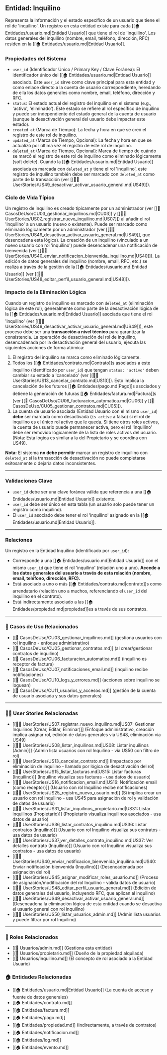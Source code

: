 ## Entidad: Inquilino

Representa la información y el estado específico de un usuario que tiene el rol de 'inquilino'. Un registro en esta entidad existe para cada [[🏠 Entidades/usuario.md|Entidad Usuario]] que tiene el rol de 'inquilino'. Los datos generales del inquilino (nombre, email, teléfono, dirección, RFC) residen en la [[🏠 Entidades/usuario.md|Entidad Usuario]].

### Propiedades del Sistema

- `user_id` (Identificador Único / Primary Key / Clave Foránea): El identificador único del [[🏠 Entidades/usuario.md|Entidad Usuario]] asociado. Este `user_id` sirve como clave principal para esta entidad y como enlace directo a la cuenta de usuario correspondiente, heredando de ella los datos generales como nombre, email, teléfono, dirección y RFC.
- `status`: El estado actual del registro del inquilino en el sistema (e.g., 'activo', 'eliminado'). Este estado se refiere al rol específico de inquilino y puede ser independiente del estado general de la cuenta de usuario (aunque la desactivación general del usuario debe impactar este estado).
- `created_at` (Marca de Tiempo): La fecha y hora en que se creó el registro de este rol de inquilino.
- `updated_at` (Marca de Tiempo, Opcional): La fecha y hora en que se actualizó por última vez el registro de este rol de inquilino.
- `deleted_at` (Marca de Tiempo, Opcional): Marca de tiempo de cuándo se marcó el registro de este rol de inquilino como eliminado lógicamente (soft delete). Cuando la [[🏠 Entidades/usuario.md|Entidad Usuario]] asociada es marcada con `deleted_at` y tiene el rol 'inquilino', este registro de inquilino también debe ser marcado con `deleted_at` como parte de la transacción (ver [[🧑‍💻 UserStories/US49_desactivar_activar_usuario_general.md|US49]]).

### Ciclo de Vida Típico

Un registro de inquilino es creado típicamente por un administrador (ver [[📄 CasosDeUso/CU03_gestionar_inquilinos.md|CU03]] y [[🧑‍💻 UserStories/US07_registrar_nuevo_inquilino.md|US07]]) al añadir el rol 'inquilino' a un usuario (nuevo o existente). Puede ser marcado como eliminado lógicamente por un administrador (ver [[🧑‍💻 UserStories/US49_desactivar_activar_usuario_general.md|US49]], que desencadena esta lógica). La creación de un inquilino (vinculado a un nuevo usuario con rol 'inquilino') puede desencadenar una notificación de bienvenida (ver [[🧑‍💻 UserStories/US40_enviar_notificacion_bienvenida_inquilino.md|US40]]). La edición de datos generales del inquilino (nombre, email, RFC, etc.) se realiza a través de la gestión de la [[🏠 Entidades/usuario.md|Entidad Usuario]] (ver [[🧑‍💻 UserStories/US48_editar_perfil_usuario_general.md|US48]]).

### Impacto de la Eliminación Lógica

Cuando un registro de inquilino es marcado con `deleted_at` (eliminación lógica de este rol), generalmente como parte de la desactivación lógica de la [[🏠 Entidades/usuario.md|Entidad Usuario]] asociada que tiene el rol 'inquilino' (ver [[🧑‍💻 UserStories/US49_desactivar_activar_usuario_general.md|US49]]), este proceso debe ser una **transacción a nivel técnico** para garantizar la consistencia. La operación de desactivación del rol de inquilino, desencadenada por la desactivación general del usuario, ejecuta las siguientes acciones de forma atómica:

1.  El registro del inquilino se marca como eliminado lógicamente.
2.  Todos los [[🏠 Entidades/contrato.md|Contrato]]s asociados a este inquilino (identificado por `user_id`) que tengan `status: 'activo'` deben cambiar su estado a 'cancelado' (ver [[🧑‍💻 UserStories/US13_cancelar_contrato.md|US13]]). Esto implica la cancelación de los futuros [[🏠 Entidades/pago.md|Pago]]s asociados y detiene la generación de futuras [[🏠 Entidades/factura.md|Factura]]s (ver [[📄 CasosDeUso/CU06_facturacion_automatica.md|CU06]] y [[📄 CasosDeUso/CU05_gestionar_contratos.md|CU05]]).
3.  La cuenta de usuario asociada (Entidad Usuario con el mismo `user_id`) **debe** ser marcada como desactivada (`is_active` a falso) si el rol de inquilino es el único rol activo que le queda. Si tiene otros roles activos, la cuenta de usuario puede permanecer activa, pero el rol 'inquilino' debe ser removido lógicamente de la lista de roles activos del usuario. (Nota: Esta lógica es similar a la del Propietario y se coordina con US49).

**Nota:** El sistema **no debe permitir** marcar un registro de inquilino con `deleted_at` si la transacción de desactivación no puede completarse exitosamente o dejaría datos inconsistentes.

---

### Validaciones Clave

- `user_id` debe ser una clave foránea válida que referencia a una [[🏠 Entidades/usuario.md|Entidad Usuario]] existente.
- `user_id` debe ser único en esta tabla (un usuario solo puede tener un registro como inquilino).
- El `user_id` asociado debe tener el rol 'inquilino' asignado en la [[🏠 Entidades/usuario.md|Entidad Usuario]].

---

### Relaciones

Un registro en la Entidad Inquilino (identificado por `user_id`):

- Corresponde a una [[🏠 Entidades/usuario.md|Entidad Usuario]] con el mismo `user_id` que tiene el rol 'inquilino' (relación uno a uno). **Accede a los datos generales del usuario a través de esta relación (nombre, email, teléfono, dirección, RFC).**
- Está asociado a uno o más [[🏠 Entidades/contrato.md|contrato]]s como arrendatario (relación uno a muchos, referenciando el `user_id` del inquilino en el contrato).
- Está indirectamente asociado a las [[🏠 Entidades/propiedad.md|propiedad]]es a través de sus contratos.

---

### 🔁 Casos de Uso Relacionados

- [[📄 CasosDeUso/CU03_gestionar_inquilinos.md]] (gestiona usuarios con rol inquilino - enfoque administrativo)
- [[📄 CasosDeUso/CU05_gestionar_contratos.md]] (al crear/gestionar contratos de inquilino)
- [[📄 CasosDeUso/CU06_facturacion_automatica.md]] (inquilino es receptor de factura)
- [[📄 CasosDeUso/CU07_notificaciones_email.md]] (inquilino recibe notificaciones)
- [[📄 CasosDeUso/CU10_logs_y_errores.md]] (acciones sobre inquilino se loguean)
- [[📄 CasosDeUso/CU11_usuarios_y_accesos.md]] (gestión de la cuenta de usuario asociada y sus datos generales)

---

### 🧑‍💻 User Stories Relacionadas

- [[🧑‍💻 UserStories/US07_registrar_nuevo_inquilino.md|US07: Gestionar Inquilinos (Crear, Editar, Eliminar)]] (Enfoque administrativo, creación implica asignar rol, edición de datos generales via US48, eliminación via US49)
- [[🧑‍💻 UserStories/US08_listar_inquilinos.md|US08: Listar inquilinos (Admin)]] (Admin lista usuarios con rol Inquilino - via US50 con filtro de rol)
- [[🧑‍💻 UserStories/US13_cancelar_contrato.md]] (Impactado por eliminación de inquilino - llamado por lógica de desactivación del rol)
- [[🧑‍💻 UserStories/US15_listar_facturas.md|US15: Listar facturas (Inquilino)]] (Inquilino visualiza sus facturas - usa datos de usuario)
- [[🧑‍💻 UserStories/US16_notificacion_email.md|US16: Notificación email (como receptor)]] (Usuario con rol Inquilino recibe notificaciones)
- [[🧑‍💻 UserStories/US25_registro_nuevo_usuario.md]] (Si implica crear un usuario con rol inquilino - usa US45 para asignación de rol y validación de datos de usuario)
- [[🧑‍💻 UserStories/US31_listar_inquilinos_propietario.md|US31: Listar inquilinos (Propietario)]] (Propietario visualiza inquilinos asociados - usa datos de usuario)
- [[🧑‍💻 UserStories/US36_listar_contratos_inquilino.md|US36: Listar contratos (Inquilino)]] (Usuario con rol Inquilino visualiza sus contratos - usa datos de usuario)
- [[🧑‍💻 UserStories/US37_ver_detalles_contrato_inquilino.md|US37: Ver detalles contrato (Inquilino)]] (Usuario con rol Inquilino visualiza sus contratos - usa datos de usuario)
- [[🧑‍💻 UserStories/US40_enviar_notificacion_bienvenida_inquilino.md|US40: Enviar notificación bienvenida (Inquilino)]] (Desencadenada por asignación del rol)
- [[🧑‍💻 UserStories/US45_asignar_modificar_roles_usuario.md]] (Proceso de asignación/modificación del rol Inquilino - valida datos de usuario)
- [[🧑‍💻 UserStories/US48_editar_perfil_usuario_general.md]] (Edición de datos generales del usuario, incluyendo RFC, que aplican al inquilino)
- [[🧑‍💻 UserStories/US49_desactivar_activar_usuario_general.md]] (Desencadena la eliminación lógica de esta entidad cuando se desactiva el usuario general con rol inquilino)
- [[🧑‍💻 UserStories/US50_listar_usuarios_admin.md]] (Admin lista usuarios y puede filtrar por rol Inquilino)

---

### 👥 Roles Relacionados

- [[👥 Usuarios/admin.md]] (Gestiona esta entidad)
- [[👥 Usuarios/propietario.md]] (Dueño de la propiedad alquilada)
- [[👥 Usuarios/inquilino.md]] (El concepto de rol asociado a la Entidad Usuario)

### 🏠 Entidades Relacionadas

- [[🏠 Entidades/usuario.md|Entidad Usuario]] (La cuenta de acceso y fuente de datos generales)
- [[🏠 Entidades/contrato.md]]
- [[🏠 Entidades/factura.md]]
- [[🏠 Entidades/pago.md]]
- [[🏠 Entidades/propiedad.md]] (Indirectamente, a través de contratos)
- [[🏠 Entidades/notificacion.md]]
- [[🏠 Entidades/log.md]]
- [[🏠 Entidades/evento.md]]
